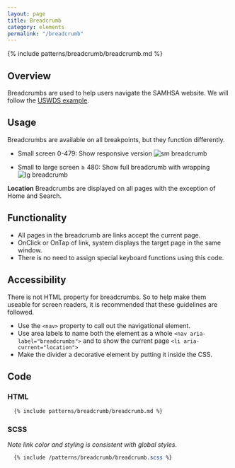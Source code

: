 ```yaml
---
layout: page
title: Breadcrumb
category: elements
permalink: "/breadcrumb"
---
```

{% include patterns/breadcrumb/breadcrumb.md %}

## Overview
Breadcrumbs are used to help users navigate the SAMHSA website. We will follow the [USWDS example](https://designsystem.digital.gov/components/button/).

## Usage
Breadcrumbs are available on all breakpoints, but they function differently.

- Small screen 0-479: Show responsive version
![sm breadcrumb](../assets/img/breadcrumb/sm-breadcrumb.png)

- Small to large screen ≥ 480: Show full breadcrumb with wrapping
![lg breadcrumb](../assets/img/breadcrumb/lg-breadcrumb.png)


**Location**
Breadcrumbs are displayed on all pages with the exception of Home and Search.

## Functionality
* All pages in the breadcrumb are links accept the current page.
* OnClick or OnTap of link, system displays the target page in the same window.
* There is no need to assign special keyboard functions using this code.

## Accessibility
There is not HTML property for breadcrumbs. So to help make them useable for screen readers, it is recommended that these guidelines are followed.
* Use the ```<nav>``` property to call out the navigational element.
* Use area labels to name both the element as a whole ```<nav aria-label="breadcrumbs">``` and to show the current page ```<li aria-current="location">```
* Make the divider a decorative element by putting it inside the CSS.

## Code
### HTML
```html
  {% include patterns/breadcrumb/breadcrumb.md %}
  ```

### SCSS
  _Note link color and styling is consistent with global styles._  
```scss  
  {% include /patterns/breadcrumb/breadcrumb.scss %}
  ```
